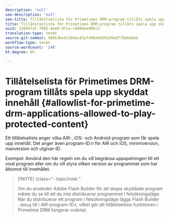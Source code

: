 ```yaml
---
description: 'null'
seo-description: 'null'
seo-title: Tillåtelselista för Primetimes DRM-program tillåts spela upp skyddat innehåll
title: Tillåtelselista för Primetimes DRM-program tillåts spela upp skyddat innehåll
uuid: 23dd4faf-7992-4ee9-97ce-c6004ee995c2
translation-type: tm+mt
source-git-commit: 58bb3bedc5b0ac63afd96eb6101d9ad779e6deed
workflow-type: tm+mt
source-wordcount: '148'
ht-degree: 0%

---
```



# Tillåtelselista för Primetimes DRM-program tillåts spela upp skyddat innehåll {#allowlist-for-primetime-drm-applications-allowed-to-play-protected-content}

Ett tillåtelselista anger vilka AIR-, iOS- och Android-program som får spela upp innehåll. Det anger även program-ID:n för AIR och iOS, minimiversion, maxversion och utgivar-ID.

Exempel: Använd den här regeln om du vill begränsa uppspelningen till ett visst program eller om du vill styra vilken version av programmet som har åtkomst till innehållet.

>[!NOTE] {class=&quot;- topic/note &quot;
>
>Om du använder Adobe Flash Builder för att skapa skyddade program måste du se till att du inte distribuerar programmet i felsökningsläge. När du distribuerar ett program i felsökningsläge läggs Flash Builder `.debug` till i AIR-program-ID:t, vilket gör att tillåtelselista-funktionen i Primetime DRM fungerar oväntat.
